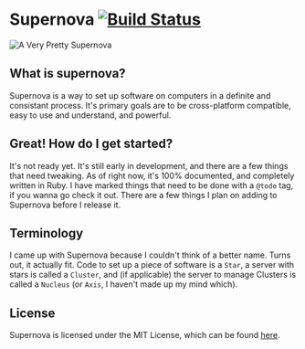 # Supernova [![Build Status](https://travis-ci.org/redjazz96/supernova.png?branch=master)](https://travis-ci.org/redjazz96/supernova)

![A Very Pretty Supernova](http://www.nasa.gov/centers/goddard/images/content/280046main_CassAcomposite_HI.jpg)

## What is supernova?
Supernova is a way to set up software on computers in a definite and consistant process.
It's primary goals are to be cross-platform compatible, easy to use and understand, and
powerful.

## Great!  How do I get started?
It's not ready yet.  It's still early in development, and there are a few things that need
tweaking.  As of right now,  it's 100% documented, and completely written in Ruby.
I have marked things that need to be done with a `@todo` tag, if you wanna go check it out.
There are a few things I plan on adding to Supernova before I release it.

## Terminology
I came up with Supernova because I couldn't think of a better name.  Turns out, it actually
fit.  Code to set up a piece of software is a `Star`, a server with stars is called a
`Cluster`, and (if applicable) the server to manage Clusters is called a `Nucleus` (or
`Axis`, I haven't made up my mind which).

## License
Supernova is licensed under the MIT License, which can be found [here](LICENSE).
